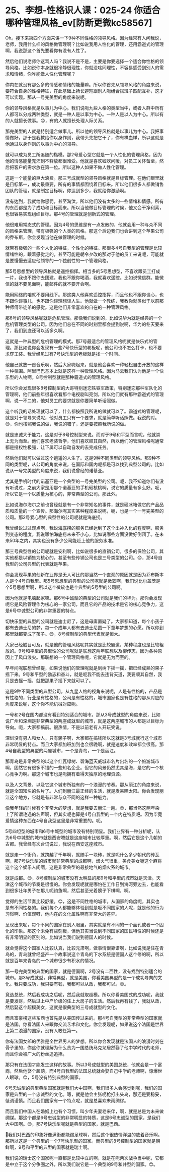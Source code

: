 # 25、李想-性格识人课：025-24 你适合哪种管理风格_ev[防断更微kc58567]

Oh。接下来第四个方面来讲一下9种不同性格的领导风格。因为经常有人问我说，老师，我用什么样的风格做管理啊？比如说我用人性化的管理，还用霸道式的管理啊，我说那这个首先要看你有没有人性了。

然后他们说老师你这骂人吗？我说不是不是，主要是你要选择一个适合你性格的领导风格。比如说你本身就很冷静很理性，你就没啥同理性，不容易感受到别人的需求和情绪，你咋能做人性化管理呢？

你内在就没有那么多的情感和情绪的能量嘛。所以你首先从领导风格的角度来说，要符合自身的性格特征，在此基础上扬长避短跟别人呃组合搭班子匹配互补，这才可以实现。那从一号完美型的角度来说呢。

你的领导风格就是以事儿为中心。我们说呃九些人格的类型当中，或者人群中所有人都可以分成两种类型，就是一种人是以事为中心。一种人是以人为中心。所以有的人就擅长做事。😊，有的人就擅长处理人际关系。

那完美型的人就是特别适合做事儿。所以他的领导风格就是以事儿为中心。我把事情做好，那于是我教给你以身作则，我带头先把它干了，你有样血样，所以这就是他通过以身作则的以事为中心的领导。

就可以成为员工所追随的楷模。那2号爱心型它就是一个人性化的管理风格，因为他的情感能量充沛到不释放都很难受。他就是喜欢嘘欢问暖，对员工关怀备至，然后把客户的需求放在第一位。所以这种人如果不做人性化管理。

这是一个能量的巨大浪费。那三号成就型的领导风格就是目标管理。在他们眼里就是目标第一，成功最重要，所有的事情都围绕着目标来。所以他们很多人都做销售团队的管理，就是制定目标啊，你达到多少，我就给你激励啊。

没有达到，我就给你惩罚，甚至淘汰。所以他们没有太多的一些情绪和情感。所有的东西都是为了成功和目标而来。所以当他做目标管理的时候，他又会干净利索，也很容易实现组织目标。那4号的管理就是创新式的管理。

他很难用常态式的管理。因为4号的思维是有一点发散的，他就会用一种与众不同的风格来管理，带有极强的个人类的风格。那这个后边我们也会讲到这个苹果公司的乔布斯，你会发现当他在做管理的时候。

就带有极强的一些个人化的特征，个性化的特征。那很多4号自我型的管理是比较情绪性的，跟着感觉走的，甚至可能是朝令夕改的那对于他的员工来说呢，可能就是要慢慢去适应他领导的一个独创性的一个管理风格。

那5号思想型的领导风格就是遥控指挥。相当多的5号思想型，不喜欢跟员工打成一片，我也不跟你去团建。我也不跟你喝酒，我就喜欢遥控。比如说微信群。能微信的就不要见面啊，能邮件的就不要开会啊。

能用网络的咱就不要用线下。那这类人他喜欢遥控指挥，而且他也不跟你谈心，也不跟你谈事儿，也不跟你谈理想谈人生。他就做一个教练，我教你就类似于以前那种师傅带徒弟的感觉。这是他们非常喜欢的自在的一种管理风格。

那6号的领导风格呢就是危机管理。那像我们说到的，比如说华为就是经典的一个危机管理类型的公司。因为他们总在不同的时刻里都会提到说啊，华为的冬天要来了，我们到底还可以活多久啊。

这就是一种典型的危机管理的模式。那7号最适合的管理风格呢就是快乐式的管理。那比如说你会发现有一些7号快乐型的老板呢，他公司也不怎么打卡，也不要求穿工装。我曾经见过有7号快乐型的老板就是找一个时间。

他自己就放一首音乐啊，然后大家嗨起来，就是他会喜欢一种轻松自由开放的这样一种氛围。阿里巴巴基本上就是这样一种管理风格。因为马云我们认为他是一个快乐型的人物啊。8号控制型就是那种霸道式的管理风格。

所以你会发现很多8号控制型的大哥特别迷恋铁铁军政策，特别迷恋那种军队化的管理啊，他们前些年很喜欢看那个电视剧叫亮剑，所以他们就有那种霸道式的管理啊，说一不二的，他对员工的要求就是你要简单听话照做。

这个听我的话处理就可以了，什么都按照我所说的做就可以了。霸道式的管理呢，就是对于领导来说呢，他对员工只有一个要求，就是简单听话照做。我说的对。😊，你也按照我说的做，我说的错了，还是要按照我所说的做。

就是忠诚大于能力。这是对于8号控制型来说。而对于9号和平型而言呢，他就崇上无为而至。他们喜欢老装哲学，他们喜欢顺其自然，所以他们的管理风格呢通常都是授权性极强，让下属可以自动自发的去完成任务。

然后他们就可以做过这个逍遥的人生了。这是9种不同类型的领导风格。那9种不同的类型呢，从公司的角度来说，在国际和国内呢都是可以找到典型公司的。比如说从一号完美型的角度来说，我们说曾经的诺基亚。

尤其是手机时代的诺基亚是一个典型的一号完美型的公司。呃，我不知道你们有没有听说过，之前大家是用那个诺基亚的手机砸核桃啊，说它的质量有多么好。呃，所以它是一个以质量为核心的，非常典型的公司。那此外。

比如说海尔海尔之前也曾经就是有一个非常知名的事件，就是砸冰箱做它的产品品质和质量的一个宣传。那海尔呢其实某种程度来说呢，呃，也是一个一号完美型的公司。那2号爱心型的典型性的公司呢就是海底捞。

我曾经说过过观点啊，我说海底捞的服务已经达到了这个出神入化的程度啊，服务到变态的程度。我说哪怕海底捞未来不小心，比如说哪些方面没做好倒闭了。在未来50年之内，其实也没有多少公司能赶上他的服务水准。

那三号典型性的公司呢就是安利啊，比如说很多的直销公司，很多的保险公司，其实他都是以销售为核心的，甚至有些传销公司也是三号类型的公司。😊，那4号自我型的公司典型的代表就是苹果。

你会发现苹果的创新在业界是无人可比的那当然一个直观的原因就是因为乔布斯本人是个4号自我型。那5号思想型的典型的公司呢就是微软啊，我们说比尔盖茨是个5号思想型啊，所以这个微软也是个典型的5号型的公司啊。

因为他就是电脑起家嘛。那6号中诚型的典型的公司就是我们的华为。那你会发现呢它是风险管理作为核心的一家公司，而且它的产品的技术是它的核心竞争力，这是6号中诚型公司的非常重要的特点。

切快乐型的典型的公司就是迪士尼了，这是毋庸置疑了。大家都知道，每个小孩子都有去迪士尼的梦，每一个成年人都有去迪士尼圆一下童年梦想的心愿。所以你到那里就都变成了孩子。😊，8号控制型的典型代表就是恒大。

大家已经触目可及，就是他的管理风格呢其实就是比较霸道，某种程度也是比较粗放的。9号和平型的典型性的公司呢就是联想这两年联想以及柳传志，因为各种原因上了风口浪尖。那联想的一个管理风格呢，它就是无为而至的。

早年间呢联想曾经提，如果说他们的管理呢就是到树下摇一摇，把已经成熟的果子摇下来。9号和平型的励志和奋斗，就是呃我不能去违背天道，我要顺其自然，我只是去摇一摇，就把那果子摇下来就可以了。

这是9种不同类型的典型公司，从九星人格的视角来说呢，人是有性格的，产品是有性格的，行业是有性格的，公司是有性格的，城市国家也是有性格的那从对应的角度来说呢，这个你不能机械对应呃。

一号和2号在国内都没有看到特别适合的城市。那从3号成就型的角度来说，比如说广州和深圳是非常典型的两座成就型的城市，就是这两座城市的人都是以目标为导向。呃，大家都搞前。很热情，不是以前老有人开玩笑说。

深圳没有男人和女人，只有骡子啊，大家都在搞钱所以这就是3号城就行这个城市非常明显的特点。而且大家都加班加到也会很晚啊，就是速度和效率都会很高。那4号自我型的典型的两座城市，一个是青岛，一个是丽江。

那青岛是非常典型的以这个红瓦绿树、碧海蓝天威城市名片出名的一个旅游城市啊，固然它有很多不错的一些知名企业。但它的风景仍然尤其是海，是它的一个核心竞争力啊。那这个城市也是呃拥有着得天独厚的地理资源。

以及人文背景，以及它这个城市所独有的一个浪漫的节奏。那从丽江的角度来说，就是全国知名的名片了。人们到丽江最正经的生活，就是发呆晒太阳。你会发现丽江这个地方，它就是有非常与众不同的这样一种魅力。

像我年轻的时候有个非常大的梦想，就是我要去丽江一趟。😊，那当然这两年染上了所谓艳遇的名声啊，但其实呃也算是4号自我型的一个内在特质吧。因为毕竟爱情这种东西在4号自我型这里是非常重要的。呃。

5号四坦型的城市和6号中城型的城市没有特别明显。我们业界有一种分析呢，认为6号中城型的城市就是西安嗯就是这座城市比较厚重。啊，然后它是这个几朝的古都。我曾经有次台词说过，我说在西安这座城市。

就是走一个街角，就跨越了千年啊，就随手一块砖，就是呃什么多少朝代的砖瓦啊，那7号快乐型的城市就非常典型的成都啊，烟火气很重，美食美女呃这个麻将这个这个娱乐人间啊，这是非常典型的最接地气的烟火系的城市。

就是成都。😊，8号控制型的城市没有太明显的那9号和平型的城市就是天津。天津这个城市的节奏是很慢的。你会发现呢就是哪怕在工作日到海河旁边去，也能看到很多壮年男子在那儿呃钓鱼啊，然后甚至光着膀子下棋啊，啊。

觉得的生活节奏比较舒缓。😊，这是不同性格的城市。从国家的角度呢，其实也是有不同性格的。我们每个人都能够体验到就是呃不同国家的人呢，就是他的行为习惯啊、价值观呀，他内在的文化属性啊有非常大的差异。

呈现出来呢，每个不同的国家在别人眼里，其实就是有不同的一个面孔或者一个固化的印象。那这个未免有些刻板，但他其实当说到不同国家的国民特性的时候还是有非常明显的区别的。比如说当我们说到德国人的时候。

就会觉得这个国家人比较认真，比较元肃啊，做事情很靠谱啊，比如说我是住在青岛的，青岛就曾经盛产一个故事说这个青岛的下水系统是德国人这个修的啊，所以就是百年来青岛的一个城市很少有积水的情况。

那一号完美型的典型的国家，就是德国啊，2号没有二西性，没有找到特别适合的城市。那3号成就型，非常典型，就是美国，你看美国典型的是一个成功导向的文化。我只要成功，我只要有钱，我都可以从政，我都可以。😊。

竞选总统，然后我成功之后呢，然后我就取超模。所以你看美国式的成功呢，我就是要发财，然后过上中产阶级的住上大房子的生活。然后我再有钱了，我就从政，然后娶这个超模美女，这就是很典型的三号成就型的文化。

而且富豪榜这些东西也首先是从美国传过来的。那4号自我型的非常典型的国家就是法国。你看法国人来跟你交流艺术和文化。你会发现呢，如果说这个法国是世界上第二浪漫的国家，没有人敢任第一。

你有法国女郎的优雅是全世界男人的梦想。所以你会发现就是法国人的浪漫时刻在骨子里的，你这你就理解为什么贵为一国总统马克龙居然娶了他中学时代的老师，而且你会被广大的粉丝追追捧。

那只有在法国才能发生这样的故事。所以3号成就型的美国总统，他就会是一个富商，然后他娶个超萌，而4号自我型的法国总统就会娶自己中学的老师啊，惊爆世人眼球。😊，5号没有特别典型的国家。

6号忠诚型的典型典型国家就是我们大中国啊，我们很多人会感觉到呢，我们的国家是典型的一个忠诚型的文化。嗯，就是他会主张呃枪打出头鸟，那还是要稳妥，低调谨慎。而且我们国家有一个特点呢，就是总喜欢未雨绸缪。

而且我们中国人在婚姻上也有个习惯，叫少年夫妻老来伴，啊，就是总是为未来做绸谋。那这个都是6号忠诚型的非常明显的特质，这是6号忠诚型的国家，是我们大中国啊。😊，那7号快乐型呢就是典型的国家，就是巴西。

🎼我们对巴西的印象好像满街都能踢足球啊，然后这个很热情洋溢的放着音乐啊。那所以这是一个典型的一个7号快乐型的国家。而典型的8号控制型的国家就是朝鲜啊，9号和平型的典型的国家就是瑞士啊。

我们说的瑞士这个国家呢一直都是比较中立的啊，就是在呃两次战争当中呢，它都是中立于这个分争圈之外，所以我们说它是一个典型的9号和并型的国家。😊。

